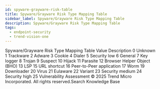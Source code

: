 ```yaml
---
id: spyware-grayware-risk-table
title: Spyware/Grayware Risk Type Mapping Table
sidebar_label: Spyware/Grayware Risk Type Mapping Table
description: Spyware/Grayware Risk Type Mapping Table
tags:
  - endpoint-security
  - trend-vision-one
---
```


 Spyware/Grayware Risk Type Mapping Table Value Description 0 Unknown 1 Trackware 2 Adware 3 Cookie 4 Dialer 5 Security low 6 General 7 Key logger 8 Trojan 9 Suspect 10 Hijack 11 Parasite 12 Browser Helper Object (BHO) 13 LSP 15 URL shortcut 16 Peer-to-Peer application 17 Worm 19 Downloader 20 Virus 21 Eulaware 22 Variant 23 Security medium 24 Security high 25 Vulnerability Assessment © 2025 Trend Micro Incorporated. All rights reserved.Search Knowledge Base